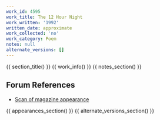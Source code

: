 ```yaml
---
work_id: 4595
work_title: The 12 Hour Night
work_written: '1992'
written_date: approximate
work_collected: 'no'
work_category: Poem
notes: null
alternate_versions: []
---
```


{{ section_title() }}
{{ work_info() }}
{{ notes_section() }}
## Forum References
- [Scan of magazine appearance](https://bukowskiforum.com/threads/loss-12-hour-night-toenails-the-shifting-from-sisyphus-leaves-1992.11200/)

{{ appearances_section() }}
{{ alternate_versions_section() }}